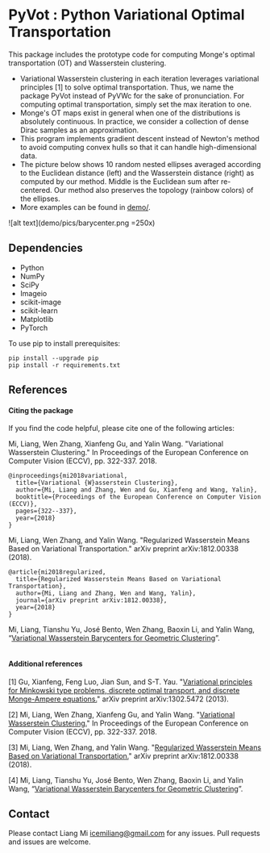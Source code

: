 # PyVot : Python Variational Optimal Transportation
This package includes the prototype code for computing Monge's optimal transportation (OT)
 and Wasserstein clustering.

* Variational Wasserstein clustering in each iteration leverages variational principles [1]
 to solve optimal transportation. Thus, we name the package PyVot instead of PyVWc for the
  sake of pronunciation. For computing optimal transportation, simply set the max iteration to one.
* Monge's OT maps exist in general when one of the distributions is absolutely continuous. 
In practice, we consider a collection of dense Dirac samples as an approximation.  
* This program implements gradient descent instead of Newton's method to avoid computing
 convex hulls so that it can handle high-dimensional data. 
* The picture below shows 10 random nested ellipses averaged according to the Euclidean distance (left) and the Wasserstein distance (right) as computed by our method. Middle is the Euclidean sum after re-centered. Our method also preserves the topology (rainbow colors) of the ellipses. 
* More examples can be found in [demo/](demo/README.md).

![alt text](demo/pics/barycenter.png =250x)

## Dependencies

* Python
* NumPy
* SciPy
* Imageio
* scikit-image
* scikit-learn
* Matplotlib
* PyTorch

To use pip to install prerequisites:
```
pip install --upgrade pip
pip install -r requirements.txt
```

## References
#### Citing the package

If you find the code helpful, please cite one of the following articles:

Mi, Liang, Wen Zhang, Xianfeng Gu, and Yalin Wang. "Variational Wasserstein Clustering." In Proceedings of the European Conference on Computer Vision (ECCV), pp. 322-337. 2018.
```
@inproceedings{mi2018variational,
  title={Variational {W}asserstein Clustering},
  author={Mi, Liang and Zhang, Wen and Gu, Xianfeng and Wang, Yalin},
  booktitle={Proceedings of the European Conference on Computer Vision (ECCV)},
  pages={322--337},
  year={2018}
}
```

Mi, Liang, Wen Zhang, and Yalin Wang. "Regularized Wasserstein Means Based on Variational Transportation." arXiv preprint arXiv:1812.00338 (2018).
```
@article{mi2018regularized,
  title={Regularized Wasserstein Means Based on Variational Transportation},
  author={Mi, Liang and Zhang, Wen and Wang, Yalin},
  journal={arXiv preprint arXiv:1812.00338},
  year={2018}
}
```

Mi, Liang, Tianshu Yu, José Bento, Wen Zhang, Baoxin Li, and Yalin Wang, “[Variational Wasserstein Barycenters for Geometric Clustering]()”. 
```

```

#### Additional references

[1] Gu, Xianfeng, Feng Luo, Jian Sun, and S-T. Yau. "[Variational principles for Minkowski type problems, discrete optimal transport, and discrete Monge-Ampere equations.](https://arxiv.org/abs/1302.5472)" arXiv preprint arXiv:1302.5472 (2013).

[2] Mi, Liang, Wen Zhang, Xianfeng Gu, and Yalin Wang. "[Variational Wasserstein Clustering.](https://arxiv.org/abs/1806.09045)" In Proceedings of the European Conference on Computer Vision (ECCV), pp. 322-337. 2018.

[3] Mi, Liang, Wen Zhang, and Yalin Wang. "[Regularized Wasserstein Means Based on Variational Transportation.](http://arxiv.org/abs/1812.00338)" arXiv preprint arXiv:1812.00338 (2018).

[4] Mi, Liang, Tianshu Yu, José Bento, Wen Zhang, Baoxin Li, and Yalin Wang, “[Variational Wasserstein Barycenters for Geometric Clustering]()”. 

## Contact
Please contact Liang Mi icemiliang@gmail.com for any issues. Pull requests and issues are welcome.
